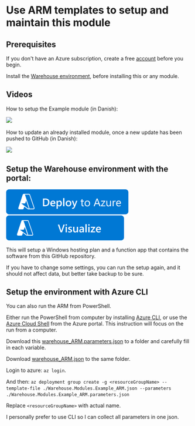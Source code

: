 # Use ARM templates to setup and maintain this module

## Prerequisites

If you don't have an Azure subscription, create a free [account](https://azure.microsoft.com/free/?ref=microsoft.com&utm_source=microsoft.com&utm_medium=docs&utm_campaign=visualstudio) before you begin.

Install the [Warehouse environment](https://github.com/Bygdrift/Warehouse/tree/master/Deploy), before installing this or any module.

## Videos

How to setup the Example module (in Danish):
<div align="left">
      <a href="https://www.youtube.com/watch?v=itwd2XdHIkM">
         <img src="https://img.youtube.com/vi/itwd2XdHIkM/0.jpg">
      </a>
</div>


How to update an already installed module, once a new update has been pushed to GitHub (in Danish):
<div align="left">
      <a href="https://www.youtube.com/watch?v=XywfV_n-320">
         <img src="https://img.youtube.com/vi/XywfV_n-320/0.jpg">
      </a>
</div>

## Setup the Warehouse environment with the portal:

[![Deploy To Azure](https://raw.githubusercontent.com/Bygdrift/Warehouse/master/Docs/Images/deploytoazureButton.svg)](https://portal.azure.com/#create/Microsoft.Template/uri/https%3A%2F%2Fraw.githubusercontent.com%2FBygdrift%2FWarehouse.Modules.Example%2Fmaster%2FDeploy%2FWarehouse.Modules.Example_ARM.json)
[![Visualize](https://raw.githubusercontent.com/Bygdrift/Warehouse/master/Docs/Images/visualizebutton.svg)](http://armviz.io/#/?load=https%3A%2F%2Fraw.githubusercontent.com%2FBygdrift%2FWarehouse.Modules.Example%2Fmaster%2FDeploy%2FWarehouse.Modules.Example_ARM.json)

This will setup a Windows hosting plan and a function app that contains the software from this GitHub repository.

If you have to change some settings, you can run the setup again, and it should not affect data, but better take backup to be sure.

## Setup the environment with Azure CLI

You can also run the ARM from PowerShell.

Either run the PowerShell from computer by installing [Azure CLI](https://docs.microsoft.com/en-us/cli/azure/install-azure-cli), or use the [Azure Cloud Shell](https://shell.azure.com/bash) from the Azure portal. This instruction will focus on the run from a computer.

Download this [warehouse_ARM.parameters.json](https://raw.githubusercontent.com/Bygdrift/Warehouse.Modules.Example/master/Deploy/Warehouse.Modules.Example_ARM.parameters.json) to a folder and carefully fill in each variable.

Download [warehouse_ARM.json](https://raw.githubusercontent.com/Bygdrift/Warehouse.Modules.Example/master/Deploy/Warehouse.Modules.Example_ARM.json) to the same folder.

Login to azure: `az login`.

And then: `az deployment group create -g <resourceGroupName> --template-file ./Warehouse.Modules.Example_ARM.json --parameters ./Warehouse.Modules.Example_ARM.parameters.json`

Replace `<resourceGroupName>` with actual name.

I personally prefer to use CLI so I can collect all parameters in one json.
